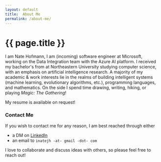 ```yaml
---
layout: default
title:  About Me
permalink: /about-me/
---
```


# {{ page.title }}

I am Nate Hofmann, I am (incoming) software engineer at Microsoft, working on the Data Integration team with the Azure AI platform. I received my bachelor's from at Northeastern University studying computer science, with an emphasis on artificial intelligence research. A majority of my academic & work interests lie in the realms of building intelligent systems (machine learning, evolutionary algorithms, etc.), programming languages, and mathematics. On the side I spend time drawing, writing, hiking, or playing *Magic: The Gathering*!

My resume is available on request!

### Contact Me 

If you wish to contact me for any reason, I am best reached through either
- a DM on [LinkedIn](https://www.linkedin.com/in/nate-hofmann/)
- an email to `inatejh -at- gmail -dot- com`

I love to collaborate and discuss ideas with others, so please feel free to reach out!